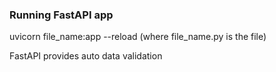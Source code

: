### Running FastAPI app
uvicorn file_name:app --reload (where file_name.py is the file)

FastAPI provides auto data validation